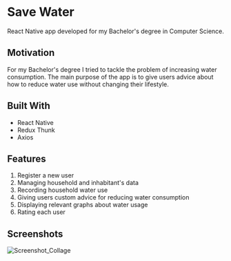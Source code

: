 # Save Water
React Native app developed for my Bachelor's degree in Computer Science.

## Motivation
For my Bachelor's degree I tried to tackle the problem of increasing water consumption. The main purpose of the app is to give users advice about how to reduce water use without changing their lifestyle.

## Built With
- React Native
- Redux Thunk
- Axios

## Features
1. Register a new user
2. Managing household and inhabitant's data
3. Recording household water use
4. Giving users custom advice for reducing water consumption
5. Displaying relevant graphs about water usage
6. Rating each user 

## Screenshots

![Screenshot_Collage](https://user-images.githubusercontent.com/62259244/138668491-2c342277-09c1-49af-80d1-3b6cb12fceaf.jpg)
